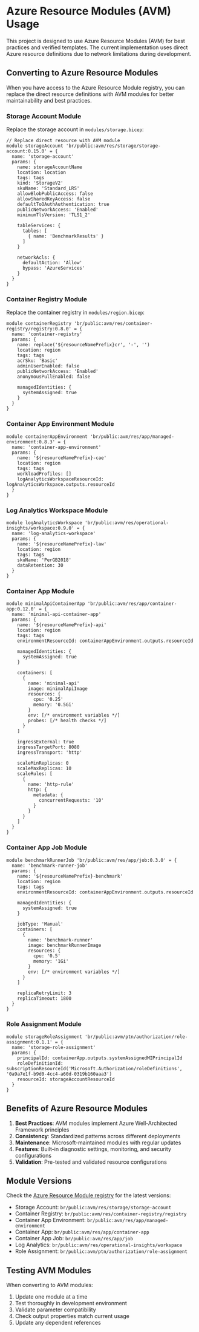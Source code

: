 # Azure Resource Modules (AVM) Usage

This project is designed to use Azure Resource Modules (AVM) for best practices and verified templates. The current implementation uses direct Azure resource definitions due to network limitations during development.

## Converting to Azure Resource Modules

When you have access to the Azure Resource Module registry, you can replace the direct resource definitions with AVM modules for better maintainability and best practices.

### Storage Account Module

Replace the storage account in `modules/storage.bicep`:

```bicep
// Replace direct resource with AVM module
module storageAccount 'br/public:avm/res/storage/storage-account:0.15.0' = {
  name: 'storage-account'
  params: {
    name: storageAccountName
    location: location
    tags: tags
    kind: 'StorageV2'
    skuName: 'Standard_LRS'
    allowBlobPublicAccess: false
    allowSharedKeyAccess: false
    defaultToOAuthAuthentication: true
    publicNetworkAccess: 'Enabled'
    minimumTlsVersion: 'TLS1_2'
    
    tableServices: {
      tables: [
        { name: 'BenchmarkResults' }
      ]
    }
    
    networkAcls: {
      defaultAction: 'Allow'
      bypass: 'AzureServices'
    }
  }
}
```

### Container Registry Module

Replace the container registry in `modules/region.bicep`:

```bicep
module containerRegistry 'br/public:avm/res/container-registry/registry:0.8.0' = {
  name: 'container-registry'
  params: {
    name: replace('${resourceNamePrefix}cr', '-', '')
    location: region
    tags: tags
    acrSku: 'Basic'
    adminUserEnabled: false
    publicNetworkAccess: 'Enabled'
    anonymousPullEnabled: false
    
    managedIdentities: {
      systemAssigned: true
    }
  }
}
```

### Container App Environment Module

```bicep
module containerAppEnvironment 'br/public:avm/res/app/managed-environment:0.8.3' = {
  name: 'container-app-environment'
  params: {
    name: '${resourceNamePrefix}-cae'
    location: region
    tags: tags
    workloadProfiles: []
    logAnalyticsWorkspaceResourceId: logAnalyticsWorkspace.outputs.resourceId
  }
}
```

### Log Analytics Workspace Module

```bicep
module logAnalyticsWorkspace 'br/public:avm/res/operational-insights/workspace:0.9.0' = {
  name: 'log-analytics-workspace'
  params: {
    name: '${resourceNamePrefix}-law'
    location: region
    tags: tags
    skuName: 'PerGB2018'
    dataRetention: 30
  }
}
```

### Container App Module

```bicep
module minimalApiContainerApp 'br/public:avm/res/app/container-app:0.12.0' = {
  name: 'minimal-api-container-app'
  params: {
    name: '${resourceNamePrefix}-api'
    location: region
    tags: tags
    environmentResourceId: containerAppEnvironment.outputs.resourceId
    
    managedIdentities: {
      systemAssigned: true
    }
    
    containers: [
      {
        name: 'minimal-api'
        image: minimalApiImage
        resources: {
          cpu: '0.25'
          memory: '0.5Gi'
        }
        env: [/* environment variables */]
        probes: [/* health checks */]
      }
    ]
    
    ingressExternal: true
    ingressTargetPort: 8080
    ingressTransport: 'http'
    
    scaleMinReplicas: 0
    scaleMaxReplicas: 10
    scaleRules: [
      {
        name: 'http-rule'
        http: {
          metadata: {
            concurrentRequests: '10'
          }
        }
      }
    ]
  }
}
```

### Container App Job Module

```bicep
module benchmarkRunnerJob 'br/public:avm/res/app/job:0.3.0' = {
  name: 'benchmark-runner-job'
  params: {
    name: '${resourceNamePrefix}-benchmark'
    location: region
    tags: tags
    environmentResourceId: containerAppEnvironment.outputs.resourceId
    
    managedIdentities: {
      systemAssigned: true
    }
    
    jobType: 'Manual'
    containers: [
      {
        name: 'benchmark-runner'
        image: benchmarkRunnerImage
        resources: {
          cpu: '0.5'
          memory: '1Gi'
        }
        env: [/* environment variables */]
      }
    ]
    
    replicaRetryLimit: 3
    replicaTimeout: 1800
  }
}
```

### Role Assignment Module

```bicep
module storageRoleAssignment 'br/public:avm/ptn/authorization/role-assignment:0.1.1' = {
  name: 'storage-role-assignment'
  params: {
    principalId: containerApp.outputs.systemAssignedMIPrincipalId
    roleDefinitionId: subscriptionResourceId('Microsoft.Authorization/roleDefinitions', '0a9a7e1f-b9d0-4cc4-a60d-0319b160aaa3')
    resourceId: storageAccountResourceId
  }
}
```

## Benefits of Azure Resource Modules

1. **Best Practices**: AVM modules implement Azure Well-Architected Framework principles
2. **Consistency**: Standardized patterns across different deployments
3. **Maintenance**: Microsoft-maintained modules with regular updates
4. **Features**: Built-in diagnostic settings, monitoring, and security configurations
5. **Validation**: Pre-tested and validated resource configurations

## Module Versions

Check the [Azure Resource Module registry](https://aka.ms/avm) for the latest versions:

- Storage Account: `br/public:avm/res/storage/storage-account`
- Container Registry: `br/public:avm/res/container-registry/registry`
- Container App Environment: `br/public:avm/res/app/managed-environment`
- Container App: `br/public:avm/res/app/container-app`
- Container App Job: `br/public:avm/res/app/job`
- Log Analytics: `br/public:avm/res/operational-insights/workspace`
- Role Assignment: `br/public:avm/ptn/authorization/role-assignment`

## Testing AVM Modules

When converting to AVM modules:

1. Update one module at a time
2. Test thoroughly in development environment
3. Validate parameter compatibility
4. Check output properties match current usage
5. Update any dependent references